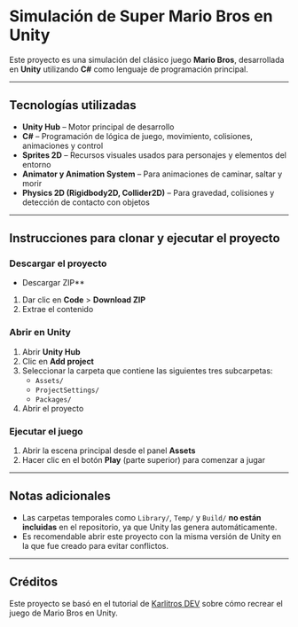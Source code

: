 # Simulación de Super Mario Bros en Unity 

Este proyecto es una simulación del clásico juego **Mario Bros**, desarrollada en **Unity** utilizando **C#** como lenguaje de programación principal. 

---

## Tecnologías utilizadas

- **Unity Hub** – Motor principal de desarrollo
- **C#** – Programación de lógica de juego, movimiento, colisiones, animaciones y control
- **Sprites 2D** – Recursos visuales usados para personajes y elementos del entorno
- **Animator y Animation System** – Para animaciones de caminar, saltar y morir
- **Physics 2D (Rigidbody2D, Collider2D)** – Para gravedad, colisiones y detección de contacto con objetos

---

## Instrucciones para clonar y ejecutar el proyecto

### Descargar el proyecto

-  Descargar ZIP**
  1. Dar clic en **Code** > **Download ZIP**
  2. Extrae el contenido

### Abrir en Unity

1. Abrir **Unity Hub**
2. Clic en **Add project**
3. Seleccionar la carpeta que contiene las siguientes tres subcarpetas:
   - `Assets/`
   - `ProjectSettings/`
   - `Packages/`
4. Abrir el proyecto

### Ejecutar el juego

1. Abrir la escena principal desde el panel **Assets**
2. Hacer clic en el botón **Play** (parte superior) para comenzar a jugar

---

## Notas adicionales

- Las carpetas temporales como `Library/`, `Temp/` y `Build/` **no están incluidas** en el repositorio, ya que Unity las genera automáticamente.
- Es recomendable abrir este proyecto con la misma versión de Unity en la que fue creado para evitar conflictos.

---

## Créditos

Este proyecto se basó en el tutorial de [Karlitros DEV](https://youtube.com/playlist?list=PLjntHuQ__H4uiR9YAohhxmpH99WEOZmT4&si=RWs5dPV6Uc86JSUa) sobre cómo recrear el juego de Mario Bros en Unity. 


